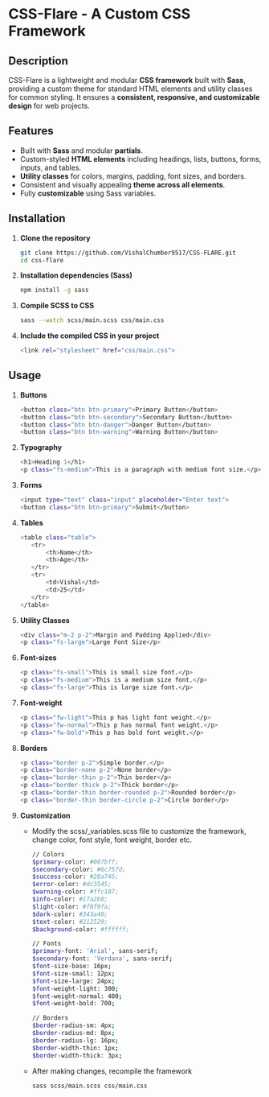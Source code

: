 # CSS-Flare - A Custom CSS Framework

## Description
CSS-Flare is a lightweight and modular **CSS framework** built with **Sass**, providing a custom theme for standard HTML elements and utility classes for common styling. It ensures a **consistent, responsive, and customizable design** for web projects.

## Features
- Built with **Sass** and modular **partials**.
- Custom-styled **HTML elements** including headings, lists, buttons, forms, inputs, and tables.
- **Utility classes** for colors, margins, padding, font sizes, and borders.
- Consistent and visually appealing **theme across all elements**.
- Fully **customizable** using Sass variables.

## Installation
1. **Clone the repository**  
   ```sh
   git clone https://github.com/VishalChumber9517/CSS-FLARE.git
   cd css-flare

2. **Installation dependencies (Sass)**
    ```sh
    npm install -g sass

3. **Compile SCSS to CSS**
    ```sh
    sass --watch scss/main.scss css/main.css

4. **Include the compiled CSS in your project**
    ```sh
    <link rel="stylesheet" href="css/main.css">

## Usage
1. **Buttons**  
     ```sh
    <button class="btn btn-primary">Primary Button</button>
    <button class="btn btn-secondary">Secondary Button</button>
    <button class="btn btn-danger">Danger Button</button>
    <button class="btn btn-warning">Warning Button</button>

2. **Typography**
     ```sh
    <h1>Heading 1</h1>
    <p class="fs-medium">This is a paragraph with medium font size.</p>

3. **Forms**
     ```sh
    <input type="text" class="input" placeholder="Enter text">
    <button class="btn btn-primary">Submit</button>

4. **Tables**
     ```sh
    <table class="table">
        <tr>
            <th>Name</th>
            <th>Age</th>
        </tr>
        <tr>
            <td>Vishal</td>
            <td>25</td>
        </tr>
    </table>

5. **Utility Classes**
     ```sh
    <div class="m-2 p-2">Margin and Padding Applied</div>
    <p class="fs-large">Large Font Size</p>
    
6. **Font-sizes**
     ```sh
    <p class="fs-small">This is small size font.</p>
    <p class="fs-medium">This is a medium size font.</p>
    <p class="fs-large">This is large size font.</p>

7. **Font-weight**
     ```sh
    <p class="fw-light">This p has light font weight.</p>
    <p class="fw-normal">This p has normal font weight.</p>
    <p class="fw-bold">This p has bold font weight.</p>
    
8. **Borders**
     ```sh
    <p class="border p-2">Simple border.</p>
    <p class="border-none p-2">None border</p>
    <p class="border-thin p-2">Thin border</p>
    <p class="border-thick p-2">Thick border</p>
    <p class="border-thin border-rounded p-2">Rounded border</p>
    <p class="border-thin border-circle p-2">Circle border</p>
    
9. **Customization**
    - Modify the scss/_variables.scss file to customize the framework, change color, font style, font weight, border etc.
        ```sh
        // Colors
        $primary-color: #007bff;
        $secondary-color: #6c757d;
        $success-color: #28a745;
        $error-color: #dc3545;
        $warning-color: #ffc107;
        $info-color: #17a2b8;
        $light-color: #f8f9fa;
        $dark-color: #343a40;
        $text-color: #212529;
        $background-color: #ffffff;
        
        // Fonts
        $primary-font: 'Arial', sans-serif;
        $secondary-font: 'Verdana', sans-serif;
        $font-size-base: 16px;
        $font-size-small: 12px;
        $font-size-large: 24px;
        $font-weight-light: 300;
        $font-weight-normal: 400;
        $font-weight-bold: 700;
        
        // Borders
        $border-radius-sm: 4px;
        $border-radius-md: 8px;
        $border-radius-lg: 16px;
        $border-width-thin: 1px;
        $border-width-thick: 3px;
 
    
    - After making changes, recompile the framework
    
        ```sh
        sass scss/main.scss css/main.css


